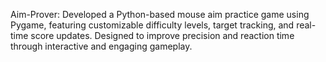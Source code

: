
Aim-Prover: Developed a Python-based mouse aim practice game using Pygame, featuring customizable difficulty levels, target tracking, and real-time score updates. Designed to improve precision and reaction time through interactive and engaging gameplay.

